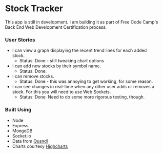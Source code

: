 # Stock Tracker
This app is still in development. I am building it as part of Free Code Camp's Back End Web Development Certification process.
### User Stories
- I can view a graph displaying the recent trend lines for each added stock.
  - Status: Done - still tweaking chart options   
- I can add new stocks by their symbol name.
  - Status: Done.
- I can remove stocks.
  - Status: Done - this was annoying to get working, for some reason.
- I can see changes in real-time when any other user adds or removes a stock. For this you will need to use Web Sockets.
  - Status: Done. Need to do some more rigorous testing, though.

### Built Using
- Node
- Express
- MongoDB
- Socket.io
- Data from [Quandl](https://www.quandl.com/)
- Charts courtesy [Highcharts](http://www.highcharts.com/)
